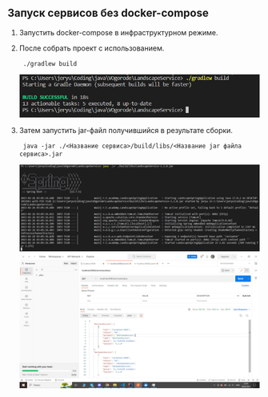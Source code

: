 ## Запуск сервисов без docker-compose

1) Запустить docker-compose в инфраструктурном режиме.

2) После собрать проект с использованием.

        ./gradlew build

   ![./gradle_photo/gradle.jpg](./gradle_photo/gradle.jpg)

3) Затем запустить jar-файл получившийся в результате сборки.

        java -jar ./<Название сервиса>/build/libs/<Название jar файла сервиса>.jar

   ![./gradle_photo/java_jar.jpg](./gradle_photo/java_jar.jpg)
   ![./gradle_photo/java_ok.jpg](./gradle_photo/java_ok.jpg)
